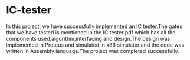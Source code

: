 # IC-tester
In this project, we have successfully implemented an IC tester.The gates that we have tested is mentioned in the IC tester pdf
which has all the components used,algorithm,interfacing and design.The design was implemented in Proteus and simulated in x86 simulator and the code was written in Assembly language.The project was completed successfully.

